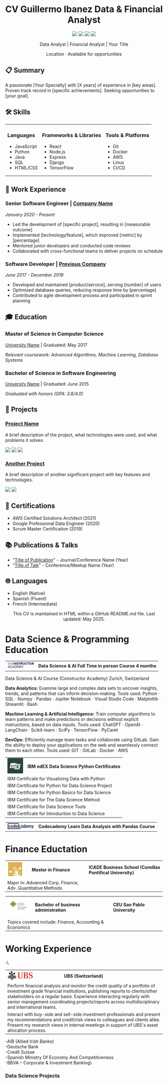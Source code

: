 
<div align="center">
  <h1>CV Guillermo Ibanez Data & Financial Analyst</h1>
  <p>
    <a href="mailto:your.email@example.com"><img src="https://img.shields.io/badge/Email-your.email%40example.com-blue?style=flat-square&logo=gmail"></a>
    <a href="https://linkedin.com/in/yourprofile"><img src="https://img.shields.io/badge/LinkedIn-yourprofile-blue?style=flat-square&logo=linkedin"></a>
    <a href="https://github.com/yourusername"><img src="https://img.shields.io/badge/GitHub-yourusername-blue?style=flat-square&logo=github"></a>
    <a href="https://twitter.com/yourhandle"><img src="https://img.shields.io/badge/Twitter-yourhandle-blue?style=flat-square&logo=twitter"></a>
  </p>
  <p>Data Analyst | Financial Analyst | Your Title</p>
  <p>Location · Available for opportunities</p>
</div>

<div>
  <h2>📋 Summary</h2>
  <p>
    A passionate [Your Specialty] with [X years] of experience in [key areas]. Proven track record in [specific achievements]. Seeking opportunities to [your goal].
  </p>
</div>

<div>
  <h2>🛠️ Skills</h2>
  <table>
    <tr>
      <td valign="top">
        <h3>Languages</h3>
        <ul>
          <li>JavaScript</li>
          <li>Python</li>
          <li>Java</li>
          <li>SQL</li>
          <li>HTML/CSS</li>
        </ul>
      </td>
      <td valign="top">
        <h3>Frameworks & Libraries</h3>
        <ul>
          <li>React</li>
          <li>Node.js</li>
          <li>Express</li>
          <li>Django</li>
          <li>TensorFlow</li>
        </ul>
      </td>
      <td valign="top">
        <h3>Tools & Platforms</h3>
        <ul>
          <li>Git</li>
          <li>Docker</li>
          <li>AWS</li>
          <li>Linux</li>
          <li>CI/CD</li>
        </ul>
      </td>
    </tr>
  </table>
</div>

<div>
  <h2>💼 Work Experience</h2>
  
  <h3>Senior Software Engineer | <a href="https://company-website.com">Company Name</a></h3>
  <p><em>January 2020 - Present</em></p>
  <ul>
    <li>Led the development of [specific project], resulting in [measurable outcome]</li>
    <li>Implemented [technology/feature], which improved [metric] by [percentage]</li>
    <li>Mentored junior developers and conducted code reviews</li>
    <li>Collaborated with cross-functional teams to deliver projects on schedule</li>
  </ul>
  
  <h3>Software Developer | <a href="https://previous-company.com">Previous Company</a></h3>
  <p><em>June 2017 - December 2019</em></p>
  <ul>
    <li>Developed and maintained [product/service], serving [number] of users</li>
    <li>Optimized database queries, reducing response time by [percentage]</li>
    <li>Contributed to agile development process and participated in sprint planning</li>
  </ul>
</div>

<div>
  <h2>🎓 Education</h2>
  
  <h3>Master of Science in Computer Science</h3>
  <p><a href="https://university.edu">University Name</a> | Graduated: May 2017</p>
  <p><em>Relevant coursework: Advanced Algorithms, Machine Learning, Database Systems</em></p>
  
  <h3>Bachelor of Science in Software Engineering</h3>
  <p><a href="https://university.edu">University Name</a> | Graduated: June 2015</p>
  <p><em>Graduated with honors (GPA: 3.8/4.0)</em></p>
</div>

<div>
  <h2>🚀 Projects</h2>
  
  <h3><a href="https://github.com/yourusername/project-repo">Project Name</a></h3>
  <p>A brief description of the project, what technologies were used, and what problems it solves.</p>
  <p>
    <img src="https://img.shields.io/badge/Tech-JavaScript-blue?style=flat-square&logo=javascript">
    <img src="https://img.shields.io/badge/Tech-React-blue?style=flat-square&logo=react">
    <img src="https://img.shields.io/badge/Tech-Node.js-blue?style=flat-square&logo=node.js">
  </p>
  
  <h3><a href="https://github.com/yourusername/another-project">Another Project</a></h3>
  <p>A brief description of another significant project with key features and technologies.</p>
  <p>
    <img src="https://img.shields.io/badge/Tech-Python-blue?style=flat-square&logo=python">
    <img src="https://img.shields.io/badge/Tech-TensorFlow-blue?style=flat-square&logo=tensorflow">
  </p>
</div>

<div>
  <h2>📜 Certifications</h2>
  <ul>
    <li>AWS Certified Solutions Architect (2021)</li>
    <li>Google Professional Data Engineer (2020)</li>
    <li>Scrum Master Certification (2019)</li>
  </ul>
</div>

<div>
  <h2>📚 Publications & Talks</h2>
  <ul>
    <li>"<a href="https://publication-link.com">Title of Publication</a>" - Journal/Conference Name (Year)</li>
    <li>"<a href="https://talk-slides.com">Title of Talk</a>" - Conference/Meetup Name (Year)</li>
  </ul>
</div>

<div>
  <h2>🌐 Languages</h2>
  <ul>
    <li>English (Native)</li>
    <li>Spanish (Fluent)</li>
    <li>French (Intermediate)</li>
  </ul>
</div>

<div align="center">
  <p>This CV is maintained in HTML within a GitHub README.md file. Last updated: May 2025.</p>
</div>




# Data Science & Programming Education
<table>
  <tr>
    <td valign="middle"><img src="constructor_academy_logo_2.png" alt="Alt text for your image" width="85"></td>
    <td valign="middle"><strong>Data Science & AI Full Time in person Course 4 months</strong></td>
  </tr>
</table>

Data Science & AI Course (Constructor Academy) Zurich, Switzerland

<strong>Data Analytics:</strong> Examine large and complex data sets to uncover insights, trends, and patterns that can inform decision-making. Tools used: Python · SQL · Numpy · Pandas · Jupiter Notebook · Visual Studio Code · Matplotlib · Streamlit · Bash

<strong>Machine Learning & Artificial Intelligence:</strong> Train computer algorithms to learn patterns and make predictions or decisions without explicit instructions, based on data inputs. Tools used: ChatGPT · OpenAI · LangChain · Scikit-learn · SciPy · TensorFlow · PyCaret

<strong>DevOps:</strong> Efficiently manage team tasks and collaborate using GitLab. Gain the ability to deploy your applications on the web and seamlessly connect them to each other. Tools used: GIT · GitLab · Docker · AWS

<table>
  <tr>
    <td valign="middle"><img src="edX_logo.png" alt="Alt text for your image" width="50"></td>
    <td valign="middle"><strong>IBM edEX Data Science Python Certificates</strong></td>
  </tr>
  <tr>
    <td colspan="2">IBM Certificate for Visualizing Data with Python</td>
  </tr>
  <tr>
    <td colspan="2">IBM Certificate for Python for Data Science Project</td>
  </tr>
  <tr>
    <td colspan="2">IBM Certificate for Python Basics for Data Science</td>
  </tr>
  <tr>
    <td colspan="2">IBM Certificate for The Data Science Method</td>
  </tr>
  <tr>
    <td colspan="2">IBM Certificate for Data Science Tools</td>
  </tr>
  <tr>
    <td colspan="2">IBM Certificate for Introduction to Data Science</td>
  </tr>
</table>

<table>
  <tr>
    <td valign="middle"><img src="code_academy_logo.png" alt="Alt text for your image" width="85"></td>
    <td valign="middle"><strong>Codecademy Learn Data Analysis with Pandas Course</strong></td>
  </tr>
</table>

# Finance Eductation
<table>
  <tr>
    <td valign="middle"><img src="master_finance_logo.png" alt="Alt text for your image" width="50"></td>
    <td valign="middle"><strong>Master in Finance</strong></td>
    <td valign="middle"><strong>ICADE Business School (Comillas Pontifical University)</strong></td>
  </tr>
  <tr>
    <td colspan="2">Major in: Advanced Corp. Finance, Adv. Quantitative Methods</td>
  </tr>
</table>

<table>
  <tr>
    <td valign="middle"><img src="BBA_logo.png" alt="Alt text for your image" width="85"></td>
    <td valign="middle"><strong>Bachelor of business administration</strong></td>
    <td valign="middle"><strong>CEU San Pablo University</strong></td>
  </tr>
  <tr>
    <td colspan="2">Topics covered include: Finance, Accounting &amp; Economics</td>
  </tr>
</table>

# Working Experience
-\
<table>
  <tr>
    <td valign="middle"><img src="UBS_logo.png" alt="Alt text for your image" width="85"></td>
    <td valign="middle"><strong>UBS (Switzerland)</strong></td>
  </tr>
  <tr>
    <td colspan="2">Perform financial analysis and monitor the credit quality of a portfolio of investment grade financial institutions,
publishing reports to clients/other stakeholders on a regular basis. Experience interacting regularly with senior
management coordinating projects/reports across multidisciplinary and international teams.</td>
  </tr>
  <tr>
    <td colspan="2">Interact with buy-side and sell-side investment professionals and present my recommendations and credit/risk
views to colleagues and clients alike. Present my research views in internal meetings in support of UBS&#39;s asset
allocation process.</td>
  </tr>  
</table>


-AIB (Allied Irish Banks)\
-Deutsche Bank\
-Credit Suisse\
-Spanish Ministry Of Economy And Competitiveness\
-BBVA – Corporate & Investment Banking\

### Data Science Projects
